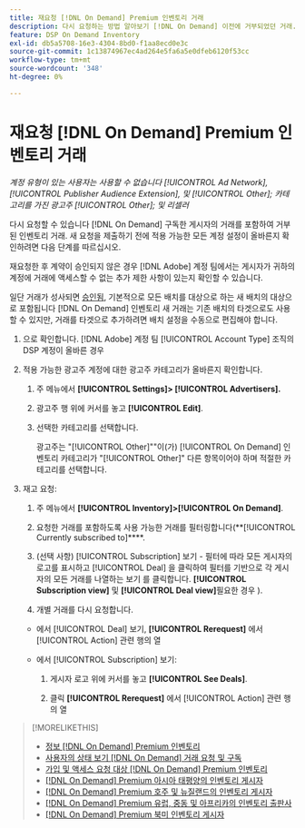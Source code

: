```yaml
---
title: 재요청 [!DNL On Demand] Premium 인벤토리 거래
description: 다시 요청하는 방법 알아보기 [!DNL On Demand] 이전에 거부되었던 거래.
feature: DSP On Demand Inventory
exl-id: db5a5708-16e3-4304-8bd0-f1aa8ecd0e3c
source-git-commit: 1c13874967ec4ad264e5fa6a5e0dfeb6120f53cc
workflow-type: tm+mt
source-wordcount: '348'
ht-degree: 0%

---
```


# 재요청 [!DNL On Demand] Premium 인벤토리 거래

*계정 유형이 있는 사용자는 사용할 수 없습니다 [!UICONTROL Ad Network], [!UICONTROL Publisher Audience Extension], 및 [!UICONTROL Other]; 카테고리를 가진 광고주 [!UICONTROL Other]; 및 리셀러*

다시 요청할 수 있습니다 [!DNL On Demand] 구독한 게시자의 거래를 포함하여 거부된 인벤토리 거래. 새 요청을 제출하기 전에 적용 가능한 모든 계정 설정이 올바른지 확인하려면 다음 단계를 따르십시오.

재요청한 후 계약이 승인되지 않은 경우 [!DNL Adobe] 계정 팀에서는 게시자가 귀하의 계정에 거래에 액세스할 수 없는 추가 제한 사항이 있는지 확인할 수 있습니다.

일단 거래가 성사되면 [승인됨](/help/dsp/inventory/on-demand-inventory-view-status.md), 기본적으로 모든 배치를 대상으로 하는 새 배치의 대상으로 포함됩니다 [!DNL On Demand] 인벤토리 새 거래는 기존 배치의 타겟으로도 사용할 수 있지만, 거래를 타겟으로 추가하려면 배치 설정을 수동으로 편집해야 합니다.

1. 으로 확인합니다. [!DNL Adobe] 계정 팀 [!UICONTROL Account Type] 조직의 DSP 계정이 올바른 경우

1. 적용 가능한 광고주 계정에 대한 광고주 카테고리가 올바른지 확인합니다.

   1. 주 메뉴에서 **[!UICONTROL Settings]> [!UICONTROL Advertisers].**

   1. 광고주 행 위에 커서를 놓고 **[!UICONTROL Edit]**.

   1. 선택한 카테고리를 선택합니다.

      광고주는 &quot;[!UICONTROL Other]&quot;&quot;이(가) [!UICONTROL On Demand] 인벤토리 카테고리가 &quot;[!UICONTROL Other]&quot; 다른 항목이어야 하며 적절한 카테고리를 선택합니다<!-- [category](/help/dsp/admin/advertiser-settings.md) -->.

1. 재고 요청:

   1. 주 메뉴에서 **[!UICONTROL Inventory]>[!UICONTROL On Demand]**.

   1. 요청한 거래를 포함하도록 사용 가능한 거래를 필터링합니다(**[!UICONTROL Currently subscribed to]****.

   1. (선택 사항) [!UICONTROL Subscription] 보기 - 필터에 따라 모든 게시자의 로고를 표시하고 [!UICONTROL Deal] 을 클릭하여 필터를 기반으로 각 게시자의 모든 거래를 나열하는 보기 를 클릭합니다. **[!UICONTROL Subscription view]** 및 **[!UICONTROL Deal view]**&#x200B;필요한 경우 ).

   1. 개별 거래를 다시 요청합니다.
   * 에서 [!UICONTROL Deal] 보기, **[!UICONTROL Rerequest]** 에서 [!UICONTROL Action] 관련 행의 열

   * 에서 [!UICONTROL Subscription] 보기:

      1. 게시자 로고 위에 커서를 놓고 **[!UICONTROL See Deals]**.

      1. 클릭 **[!UICONTROL Rerequest]** 에서 [!UICONTROL Action] 관련 행의 열


>[!MORELIKETHIS]
>
>* [정보 [!DNL On Demand] Premium 인벤토리](on-demand-inventory-about.md)
>* [사용자의 상태 보기 [!DNL On Demand] 거래 요청 및 구독](on-demand-inventory-view-status.md)
>* [가입 및 액세스 요청 대상 [!DNL On Demand] Premium 인벤토리](on-demand-inventory-subscribe.md)
>* [[!DNL On Demand] Premium 아시아 태평양의 인벤토리 게시자](on-demand-inventory-publishers-apac.md)
>* [[!DNL On Demand] Premium 호주 및 뉴질랜드의 인벤토리 게시자](on-demand-inventory-publishers-anz.md)
>* [[!DNL On Demand] Premium 유럽, 중동 및 아프리카의 인벤토리 출판사](on-demand-inventory-publishers-emea.md)
>* [[!DNL On Demand] Premium 북미 인벤토리 게시자](on-demand-inventory-publishers-na.md)

